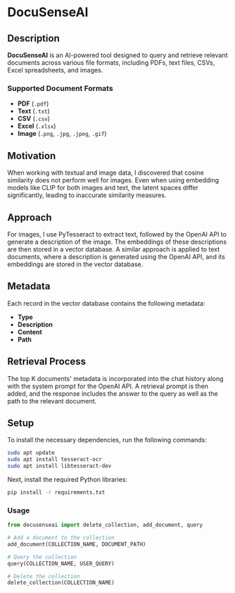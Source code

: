 # DocuSenseAI

## Description

**DocuSenseAI** is an AI-powered tool designed to query and retrieve relevant documents across various file formats, including PDFs, text files, CSVs, Excel spreadsheets, and images.

### Supported Document Formats

- **PDF** (`.pdf`)
- **Text** (`.txt`)
- **CSV** (`.csv`)
- **Excel** (`.xlsx`)
- **Image** (`.png`, `.jpg`, `.jpeg`, `.gif`)

## Motivation

When working with textual and image data, I discovered that cosine similarity does not perform well for images. Even when using embedding models like CLIP for both images and text, the latent spaces differ significantly, leading to inaccurate similarity measures.

## Approach

For images, I use PyTesseract to extract text, followed by the OpenAI API to generate a description of the image. The embeddings of these descriptions are then stored in a vector database. A similar approach is applied to text documents, where a description is generated using the OpenAI API, and its embeddings are stored in the vector database.

## Metadata

Each record in the vector database contains the following metadata:

- **Type**
- **Description**
- **Content**
- **Path**

## Retrieval Process

The top K documents' metadata is incorporated into the chat history along with the system prompt for the OpenAI API. A retrieval prompt is then added, and the response includes the answer to the query as well as the path to the relevant document.

## Setup

To install the necessary dependencies, run the following commands:

```bash
sudo apt update
sudo apt install tesseract-ocr
sudo apt install libtesseract-dev
```

Next, install the required Python libraries:

```bash
pip install -r requirements.txt
```

### Usage

```python
from docusenseai import delete_collection, add_document, query

# Add a document to the collection
add_document(COLLECTION_NAME, DOCUMENT_PATH)

# Query the collection
query(COLLECTION_NAME, USER_QUERY)

# Delete the collection
delete_collection(COLLECTION_NAME)
```
